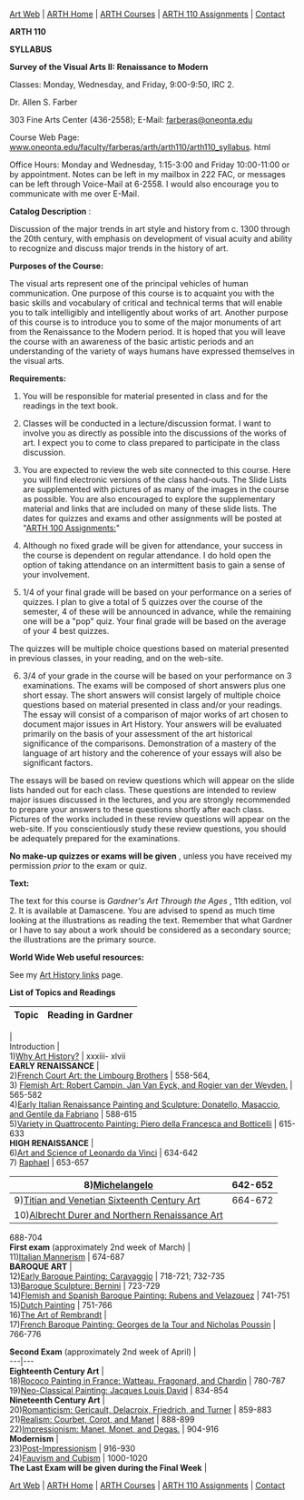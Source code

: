 [Art Web](http://art.oneonta.edu/) | [ARTH Home](../ARTH_Home.html) | [ARTH
Courses](../Arth_courses.html) | [ARTH 110
Assignments](arth110_assignments.html) | [Contact](../Contact.html)

**ARTH 110**

**SYLLABUS**

**Survey of the Visual Arts II: Renaissance to Modern**

Classes: Monday, Wednesday, and Friday, 9:00-9:50, IRC 2.

Dr. Allen S. Farber

303 Fine Arts Center (436-2558); E-Mail:
[farberas@oneonta.edu](mailto:farberas@oneonta.edu)

Course Web Page:
www.oneonta.edu/faculty/farberas/arth/arth110/arth110_syllabus. html

Office Hours: Monday and Wednesday, 1:15-3:00 and Friday 10:00-11:00 or by
appointment. Notes can be left in my mailbox in 222 FAC, or messages can be
left through Voice-Mail at 6-2558. I would also encourage you to communicate
with me over E-Mail.  
  
**Catalog Description** :

Discussion of the major trends in art style and history from c. 1300 through
the 20th century, with emphasis on development of visual acuity and ability to
recognize and discuss major trends in the history of art.



**Purposes of the Course:**

The visual arts represent one of the principal vehicles of human
communication. One purpose of this course is to acquaint you with the basic
skills and vocabulary of critical and technical terms that will enable you to
talk intelligibly and intelligently about works of art. Another purpose of
this course is to introduce you to some of the major monuments of art from the
Renaissance to the Modern period. It is hoped that you will leave the course
with an awareness of the basic artistic periods and an understanding of the
variety of ways humans have expressed themselves in the visual arts.



**Requirements:**

1) You will be responsible for material presented in class and for the
readings in the text book.

2) Classes will be conducted in a lecture/discussion format. I want to involve
you as directly as possible into the discussions of the works of art. I expect
you to come to class prepared to participate in the class discussion.

3) You are expected to review the web site connected to this course. Here you
will find electronic versions of the class hand-outs. The Slide Lists are
supplemented with pictures of as many of the images in the course as possible.
You are also encouraged to explore the supplementary material and links that
are included on many of these slide lists. The dates for quizzes and exams and
other assignments will be posted at "[ARTH 100
Assignments:](http://www.oneonta.edu/~farberas/arth/ARTH110/ARTH110_ASSIGNMENTS.HTML)"

4) Although no fixed grade will be given for attendance, your success in the
course is dependent on regular attendance. I do hold open the option of taking
attendance on an intermittent basis to gain a sense of your involvement.

5) 1/4 of your final grade will be based on your performance on a series of
quizzes. I plan to give a total of 5 quizzes over the course of the semester,
4 of these will be announced in advance, while the remaining one will be a
"pop" quiz. Your final grade will be based on the average of your 4 best
quizzes.

The quizzes will be multiple choice questions based on material presented in
previous classes, in your reading, and on the web-site.

6) 3/4 of your grade in the course will be based on your performance on 3
examinations. The exams will be composed of short answers plus one short
essay. The short answers will consist largely of multiple choice questions
based on material presented in class and/or your readings. The essay will
consist of a comparison of major works of art chosen to document major issues
in Art History. Your answers will be evaluated primarily on the basis of your
assessment of the art historical significance of the comparisons.
Demonstration of a mastery of the language of art history and the coherence of
your essays will also be significant factors.

The essays will be based on review questions which will appear on the slide
lists handed out for each class. These questions are intended to review major
issues discussed in the lectures, and you are strongly recommended to prepare
your answers to these questions shortly after each class. Pictures of the
works included in these review questions will appear on the web-site. If you
conscientiously study these review questions, you should be adequately
prepared for the examinations.

**No make-up quizzes or exams will be given** , unless you have received my
permission _prior_ to the exam or quiz.



**Text:**

The text for this course is _Gardner's Art Through the Ages_ , 11th edition,
vol 2. It is available at Damascene. You are advised to spend as much time
looking at the illustrations as reading the text. Remember that what Gardner
or I have to say about a work should be considered as a secondary source; the
illustrations are the primary source.

**World Wide Web useful resources:**

See my [Art History links](http://www.oneonta.edu/~farberas/arth/links.html)
page.



**List of Topics and Readings**

 Topic | Reading in Gardner  
---|---  
  |  
 Introduction |  
 1)[Why Art
History?](../COURSES/Art%20110%20/ARTH.110.Web/ARTH%20110.SL1.html) |  xxxiii-
xlvii  
  **EARLY RENAISSANCE** |  
 2)[French Court Art: the Limbourg Brothers](ARTH110_SL2.html) |  558-564,  
3) [Flemish Art: Robert Campin, Jan Van Eyck, and Rogier van der
Weyden.](ARTH110_SL3.html) |  565-582  
 4)[Early Italian Renaissance Painting and Sculpture: Donatello, Masaccio, and
Gentile da Fabriano](ARTH110SL4.html) |  588-615  
 5)[Variety in Quattrocento Painting: Piero della Francesca and
Botticelli](ARTH110_SL5.html) |  615-633  
  **HIGH RENAISSANCE** |  
 6)[Art and Science of Leonardo da Vinci](Arth110_SL6.html) | 634-642  
7) [Raphael](Arth110_SL7.html) |  653-657  
  
 8)[Michelangelo](Arth110_SL8.html) |  642-652  
---|---  
 9)[Titian and Venetian Sixteenth Century Art](Arth110_SL9.html) |  664-672  
 10)[Albrecht Durer and Northern Renaissance Art](ARTH110_SL10.html) |
688-704  
  **First exam** (approximately 2nd week of March) |  
 11)[Italian Mannerism](ARTH110_SL11.html) |  674-687  
  **BAROQUE ART** |  
 12)[Early Baroque Painting: Caravaggio](ARTH110_SL12.html) |  718-721;
732-735  
 13)[Baroque Sculpture: Bernini](ARTH110_SL13.html) |  723-729  
 14)[Flemish and Spanish Baroque Painting: Rubens and
Velazquez](ARTH110_SL14.html) |  741-751  
 15)[Dutch Painting](ARTH110_SL15.html) |  751-766  
 16)[The Art of Rembrandt](ARTH110_SL16.html) |  
 17)[French Baroque Painting: Georges de la Tour and Nicholas
Poussin](ARTH110_SL17.html) |  766-776  
  
  **Second Exam** (approximately 2nd week of April) |  
---|---  
  **Eighteenth Century Art** |  
 18)[Rococo Painting in France: Watteau, Fragonard, and
Chardin](ARTH110_SL18.html) |  780-787  
 19)[Neo-Classical Painting: Jacques Louis David](ARTH110_SL19.html) |
834-854  
  **Nineteenth Century Art** |  
 20)[Romanticism: Gericault, Delacroix, Friedrich, and
Turner](ARTH110_SL20.html) |  859-883  
 21)[Realism: Courbet, Corot, and Manet](ARTH110_SL21.html) |  888-899  
 22)[Impressionism: Manet, Monet, and Degas.](ARTH110_SL22.html) |  904-916  
  **Modernism** |  
 23)[Post-Impressionism](ARTH110_SL23.html) |  916-930  
 24)[Fauvism and Cubism](ARTH110_SL24.html) |  1000-1020  
  **The Last Exam will be given during the Final Week** |  
  
[Art Web](http://art.oneonta.edu/) | [ARTH Home](../ARTH_Home.html) | [ARTH
Courses](../Arth_courses.html) | [ARTH 110
Assignments](arth110_assignments.html) | [Contact](../Contact.html)

